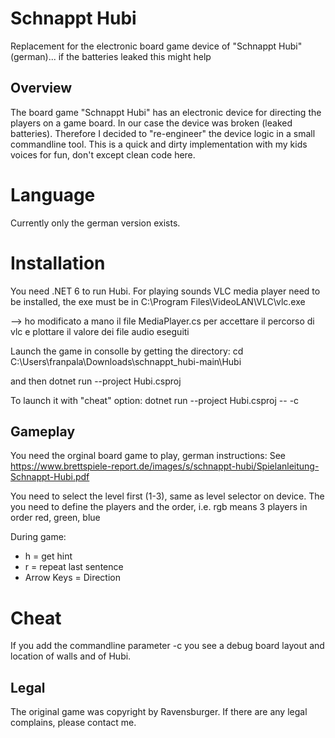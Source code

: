 # Schnappt Hubi
Replacement for the electronic board game device of "Schnappt Hubi" (german)... if the batteries leaked this might help

## Overview
The board game "Schnappt Hubi" has an electronic device for directing the players on a game board. In our case the device was broken (leaked batteries). Therefore I decided to "re-engineer" the device logic in a small commandline tool. This is a quick and dirty implementation with my kids voices for fun, don't except clean code here.

# Language
Currently only the german version exists. 

# Installation
You need .NET 6 to run Hubi. For playing sounds VLC media player need to be installed, the exe must be in C:\Program Files\VideoLAN\VLC\vlc.exe

--> ho modificato a mano il file MediaPlayer.cs per accettare il percorso di vlc e plottare il valore dei file audio eseguiti

Launch the game in consolle by getting the directory:
cd C:\Users\franpala\Downloads\schnappt_hubi-main\Hubi

and then
dotnet run --project Hubi.csproj

To launch it with "cheat" option:
dotnet run --project Hubi.csproj -- -c


## Gameplay
You need the orginal board game to play, german instructions: See https://www.brettspiele-report.de/images/s/schnappt-hubi/Spielanleitung-Schnappt-Hubi.pdf

You need to select the level first (1-3), same as level selector on device.
The you need to define the players and the order, i.e. rgb means 3 players in order red, green, blue

During game:
* h = get hint
* r = repeat last sentence
* Arrow Keys = Direction

# Cheat
If you add the commandline parameter -c you see a debug board layout and location of walls and of Hubi.

## Legal 
The original game was copyright by Ravensburger. If there are any legal complains, please contact me.  
